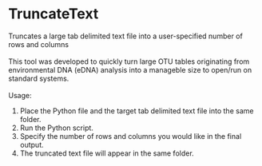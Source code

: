 # TruncateText
Truncates a large tab delimited text file into a user-specified number of rows and columns<br>
<br>
This tool was developed to quickly turn large OTU tables originating from environmental DNA (eDNA) analysis into a manageble size to open/run on standard systems. <br>
<br>
Usage:<br>
1. Place the Python file and the target tab delimited text file into the same folder.
2. Run the Python script.
3. Specify the number of rows and columns you would like in the final output.
4. The truncated text file will appear in the same folder.
